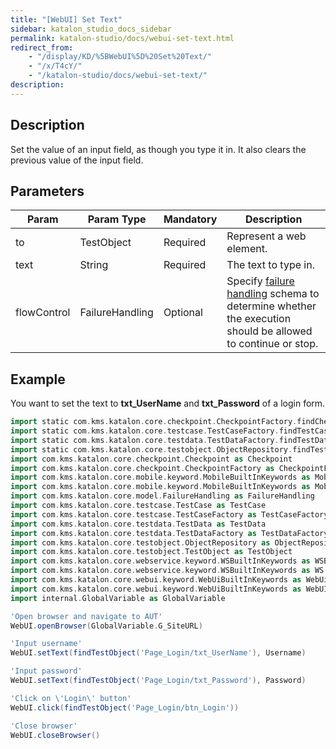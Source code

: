 ```yaml
---
title: "[WebUI] Set Text" 
sidebar: katalon_studio_docs_sidebar
permalink: katalon-studio/docs/webui-set-text.html 
redirect_from:
    - "/display/KD/%5BWebUI%5D%20Set%20Text/"
    - "/x/T4cY/"
    - "/katalon-studio/docs/webui-set-text/"
description: 
---
```

Description  
-------------

Set the value of an input field, as though you type it in. It also clears the previous value of the input field.

Parameters  
------------

| Param | Param Type | Mandatory | Description |
| --- | --- | --- | --- |
| to  | TestObject | Required | Represent a web element. |
| text | String | Required | The text to type in. |
| flowControl | FailureHandling | Optional | Specify [failure handling](/x/qAAM) schema to determine whether the execution should be allowed to continue or stop. |

Example  
---------

You want to set the text to **txt_UserName** and **txt_Password** of a login form.

```groovy
import static com.kms.katalon.core.checkpoint.CheckpointFactory.findCheckpoint
import static com.kms.katalon.core.testcase.TestCaseFactory.findTestCase
import static com.kms.katalon.core.testdata.TestDataFactory.findTestData
import static com.kms.katalon.core.testobject.ObjectRepository.findTestObject
import com.kms.katalon.core.checkpoint.Checkpoint as Checkpoint
import com.kms.katalon.core.checkpoint.CheckpointFactory as CheckpointFactory
import com.kms.katalon.core.mobile.keyword.MobileBuiltInKeywords as MobileBuiltInKeywords
import com.kms.katalon.core.mobile.keyword.MobileBuiltInKeywords as Mobile
import com.kms.katalon.core.model.FailureHandling as FailureHandling
import com.kms.katalon.core.testcase.TestCase as TestCase
import com.kms.katalon.core.testcase.TestCaseFactory as TestCaseFactory
import com.kms.katalon.core.testdata.TestData as TestData
import com.kms.katalon.core.testdata.TestDataFactory as TestDataFactory
import com.kms.katalon.core.testobject.ObjectRepository as ObjectRepository
import com.kms.katalon.core.testobject.TestObject as TestObject
import com.kms.katalon.core.webservice.keyword.WSBuiltInKeywords as WSBuiltInKeywords
import com.kms.katalon.core.webservice.keyword.WSBuiltInKeywords as WS
import com.kms.katalon.core.webui.keyword.WebUiBuiltInKeywords as WebUiBuiltInKeywords
import com.kms.katalon.core.webui.keyword.WebUiBuiltInKeywords as WebUI
import internal.GlobalVariable as GlobalVariable

'Open browser and navigate to AUT'
WebUI.openBrowser(GlobalVariable.G_SiteURL)

'Input username'
WebUI.setText(findTestObject('Page_Login/txt_UserName'), Username)

'Input password'
WebUI.setText(findTestObject('Page_Login/txt_Password'), Password)

'Click on \'Login\' button'
WebUI.click(findTestObject('Page_Login/btn_Login'))

'Close browser'
WebUI.closeBrowser()
```